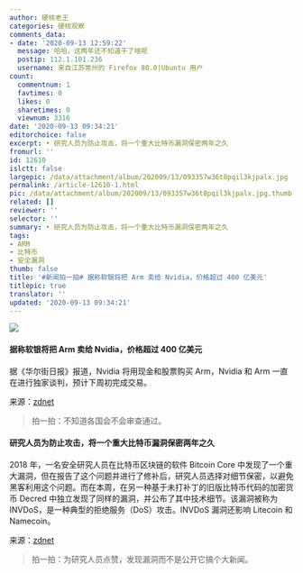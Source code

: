 ```yaml
---
author: 硬核老王
categories: 硬核观察
comments_data:
- date: '2020-09-13 12:59:22'
  message: 哈哈，这两年还不知道干了啥呢
  postip: 112.1.101.236
  username: 来自江苏常州的 Firefox 80.0|Ubuntu 用户
count:
  commentnum: 1
  favtimes: 0
  likes: 0
  sharetimes: 0
  viewnum: 3316
date: '2020-09-13 09:34:21'
editorchoice: false
excerpt: • 研究人员为防止攻击，将一个重大比特币漏洞保密两年之久
fromurl: ''
id: 12610
islctt: false
largepic: /data/attachment/album/202009/13/093357w36t8pqil3kjpalx.jpg
permalink: /article-12610-1.html
pic: /data/attachment/album/202009/13/093357w36t8pqil3kjpalx.jpg.thumb.jpg
related: []
reviewer: ''
selector: ''
summary: • 研究人员为防止攻击，将一个重大比特币漏洞保密两年之久
tags:
- ARM
- 比特币
- 安全漏洞
thumb: false
title: '#新闻拍一拍# 据称软银将把 Arm 卖给 Nvidia，价格超过 400 亿美元'
titlepic: true
translator: ''
updated: '2020-09-13 09:34:21'
---
```


![](/data/attachment/album/202009/13/093357w36t8pqil3kjpalx.jpg)


#### 据称软银将把 Arm 卖给 Nvidia，价格超过 400 亿美元


据《华尔街日报》报道，Nvidia 将用现金和股票购买 Arm，Nvidia 和 Arm 一直在进行独家谈判，预计下周初完成交易。


来源：[zdnet](https://www.zdnet.com/article/nvidia-close-to-acquiring-arm-from-softbank-for-more-than-40b-says-wsj/)



> 
> 拍一拍：不知道各国会不会审查通过。
> 
> 
> 


#### 研究人员为防止攻击，将一个重大比特币漏洞保密两年之久


2018 年，一名安全研究人员在比特币区块链的软件 Bitcoin Core 中发现了一个重大漏洞，但在报告了这个问题并进行了修补后，研究人员选择对细节保密，以避免黑客利用这个问题。而在本周，在另一种基于未打补丁的旧版比特币代码的加密货币 Decred 中独立发现了同样的漏洞，并公布了其中技术细节。该漏洞被称为 INVDoS，是一种典型的拒绝服务（DoS）攻击。INVDoS 漏洞还影响 Litecoin 和 Namecoin。


来源：[zdnet](https://www.zdnet.com/article/researcher-kept-a-major-bitcoin-bug-secret-for-two-years-to-prevent-attacks/)



> 
> 拍一拍：为研究人员点赞，发现漏洞而不是公开它搞个大新闻。
> 
> 
>